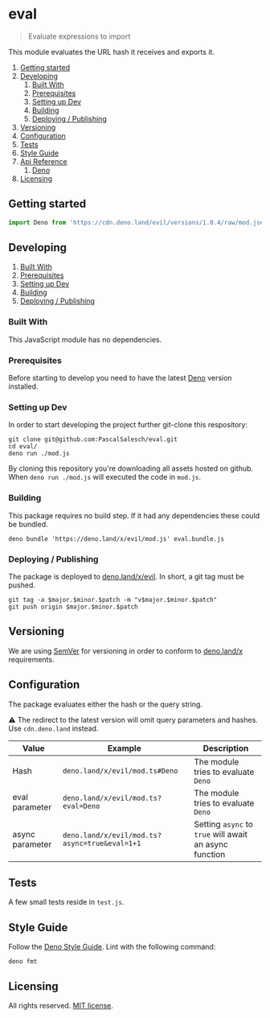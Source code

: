 # eval
> Evaluate expressions to import

This module evaluates the URL hash it receives and exports it.

1. [Getting started](#getting-started)
2. [Developing](#developing)
    1. [Built With](#built-with)
    2. [Prerequisites](#prerequisites)
    3. [Setting up Dev](#setting-up-dev)
    4. [Building](#building)
    5. [Deploying / Publishing](#deploying--publishing)
3. [Versioning](#versioning)
4. [Configuration](#configuration)
5. [Tests](#tests)
6. [Style Guide](#style-guide)
7. [Api Reference](#api-reference)
    1. [Deno](#deno)
8. [Licensing](#licensing)




## Getting started

```js
import Deno from 'https://cdn.deno.land/evil/versions/1.0.4/raw/mod.js#Deno';
```



## Developing

1. [Built With](#built-with)
2. [Prerequisites](#prerequisites)
3. [Setting up Dev](#setting-up-dev)
4. [Building](#building)
5. [Deploying / Publishing](#deploying--publishing)



### Built With

This JavaScript module has no dependencies.



### Prerequisites

Before starting to develop you need to have the latest [Deno](https://deno.land/) version installed.



### Setting up Dev

In order to start developing the project further git-clone this respository:

```shell
git clone git@github.com:PascalSalesch/eval.git
cd eval/
deno run ./mod.js
```

By cloning this repository you're downloading all assets hosted on github.
When `deno run ./mod.js` will executed the code in `mod.js`.



### Building

This package requires no build step. If it had any dependencies these could be bundled.

```shell
deno bundle 'https://deno.land/x/evil/mod.js' eval.bundle.js
```


### Deploying / Publishing

The package is deployed to [deno.land/x/evil](https://deno.land/x/evil). In short, a git tag must be pushed.

```shell
git tag -a $major.$minor.$patch -m "v$major.$minor.$patch"
git push origin $major.$minor.$patch
```



## Versioning

We are using [SemVer](http://semver.org/) for versioning in order to conform to [deno.land/x](https://deno.land/x/#info) requirements.




## Configuration

The package evaluates either the hash or the query string.

:warning: The redirect to the latest version will omit query parameters and hashes. Use `cdn.deno.land` instead.

| Value           | Example                                       | Description                                            |
| --------------- | --------------------------------------------- | ------------------------------------------------------ |
| Hash            | `deno.land/x/evil/mod.ts#Deno`                | The module tries to evaluate `Deno`                    |
| eval parameter  | `deno.land/x/evil/mod.ts?eval=Deno`           | The module tries to evaluate `Deno`                    |
| async parameter | `deno.land/x/evil/mod.ts?async=true&eval=1+1` | Setting `async` to `true` will await an async function |



## Tests

A few small tests reside in `test.js`.



## Style Guide

Follow the [Deno Style Guide](https://deno.land/manual/contributing/style_guide).
Lint with the following command:

```shell
deno fmt
```




## Licensing

All rights reserved. [MIT license](https://github.com/PascalSalesch/eval/blob/main/LICENSE).
